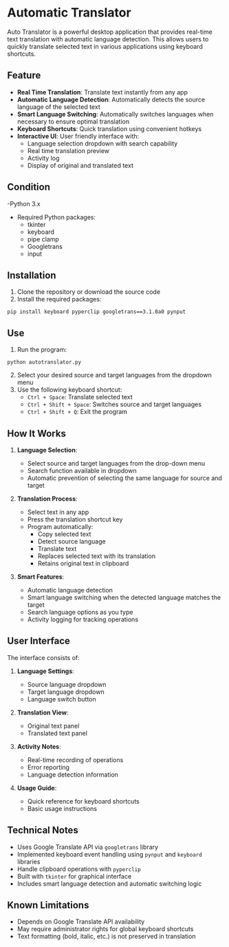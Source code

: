 # Automatic Translator

Auto Translator is a powerful desktop application that provides real-time text translation with automatic language detection. This allows users to quickly translate selected text in various applications using keyboard shortcuts.

## Feature

- **Real Time Translation**: Translate text instantly from any app
- **Automatic Language Detection**: Automatically detects the source language of the selected text
- **Smart Language Switching**: Automatically switches languages ​​when necessary to ensure optimal translation
- **Keyboard Shortcuts**: Quick translation using convenient hotkeys
- **Interactive UI**: User friendly interface with:
  - Language selection dropdown with search capability
  - Real time translation preview
  - Activity log
  - Display of original and translated text

## Condition

-Python 3.x
- Required Python packages:
  - tkinter
  - keyboard
  - pipe clamp
  - Googletrans
  - input

## Installation

1. Clone the repository or download the source code
2. Install the required packages:
``` party
pip install keyboard pyperclip googletrans==3.1.0a0 pynput
```

## Use

1. Run the program:
``` party
python autotranslator.py
```

2. Select your desired source and target languages ​​from the dropdown menu
3. Use the following keyboard shortcut:
   - `Ctrl + Space`: Translate selected text
   - `Ctrl + Shift + Space`: Switches source and target languages
   - `Ctrl + Shift + Q`: Exit the program

## How It Works

1. **Language Selection**:
   - Select source and target languages ​​from the drop-down menu
   - Search function available in dropdown
   - Automatic prevention of selecting the same language for source and target

2. **Translation Process**:
   - Select text in any app
   - Press the translation shortcut key
   - Program automatically:
     - Copy selected text
     - Detect source language
     - Translate text
     - Replaces selected text with its translation
     - Retains original text in clipboard

3. **Smart Features**:
   - Automatic language detection
   - Smart language switching when the detected language matches the target
   - Search language options as you type
   - Activity logging for tracking operations

## User Interface

The interface consists of:
1. **Language Settings**:
   - Source language dropdown
   - Target language dropdown
   - Language switch button

2. **Translation View**:
   - Original text panel
   - Translated text panel

3. **Activity Notes**:
   - Real-time recording of operations
   - Error reporting
   - Language detection information

4. **Usage Guide**:
   - Quick reference for keyboard shortcuts
   - Basic usage instructions

## Technical Notes

- Uses Google Translate API via `googletrans` library
- Implemented keyboard event handling using `pynput` and `keyboard` libraries
- Handle clipboard operations with `pyperclip`
- Built with `tkinter` for graphical interface
- Includes smart language detection and automatic switching logic

## Known Limitations

- Depends on Google Translate API availability
- May require administrator rights for global keyboard shortcuts
- Text formatting (bold, italic, etc.) is not preserved in translation
